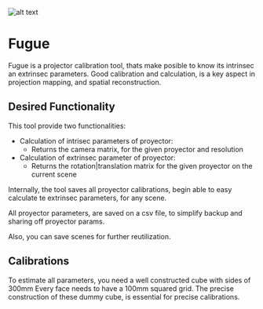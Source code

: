 ![alt text](https://raw.github.com/joac/fugue/master/data/logo.png "Logo")
# Fugue

Fugue is a projector calibration tool, thats make posible to know its intrinsec an extrinsec parameters.
Good calibration and calculation, is a key aspect in projection mapping, and spatial reconstruction.

## Desired Functionality

This tool provide two functionalities:
 * Calculation of intrisec parameters of proyector: 
    - Returns the camera matrix, for the given proyector and resolution
 * Calculation of extrinsec parameter of proyector:
    - Returns the rotation|translation matrix for the given proyector on the current scene

Internally, the tool saves all proyector calibrations, begin able to easy calculate te extrinsec parameters, for any scene.

All proyector parameters, are saved on a csv file, to simplify backup and sharing off proyector params.

Also, you can save scenes for further reutilization.

## Calibrations

To estimate all parameters, you need a well constructed cube with sides of 300mm    Every face needs to have a 100mm squared grid.
The precise construction of these dummy cube, is essential for precise calibrations.
